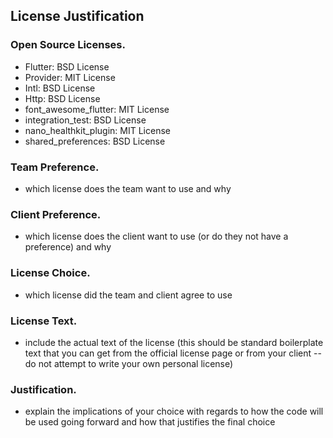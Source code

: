 ## License Justification

### Open Source Licenses. 
- Flutter: BSD License
- Provider: MIT License
- Intl: BSD License
- Http: BSD License
- font_awesome_flutter: MIT License
- integration_test: BSD License
- nano_healthkit_plugin: MIT License
- shared_preferences: BSD License

### Team Preference. 
* which license does the team want to use and why

### Client Preference. 
* which license does the client want to use (or do they not have a preference) and why

### License Choice. 
* which license did the team and client agree to use

### License Text. 
* include the actual text of the license (this should be standard boilerplate text that you can get from the official license page or from your client -- do not attempt to write your own personal license)

### Justification. 
* explain the implications of your choice with regards to how the code will be used going forward and how that justifies the final choice